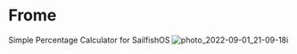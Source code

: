 # Frome
Simple Percentage Calculator for SailfishOS
![photo_2022-09-01_21-09-18i](https://user-images.githubusercontent.com/4253881/187983997-f40ba260-b841-47e6-a822-c0180f767c65.jpg)

